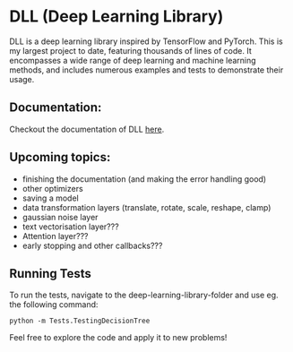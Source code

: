 # DLL (Deep Learning Library)

DLL is a deep learning library inspired by TensorFlow and PyTorch. This is my largest project to date, featuring thousands of lines of code. It encompasses a wide range of deep learning and machine learning methods, and includes numerous examples and tests to demonstrate their usage.

## Documentation:
Checkout the documentation of DLL [here](https://naapeli.github.io/deep-learning-library/).

## Upcoming topics:
- finishing the documentation (and making the error handling good)
- other optimizers
- saving a model
- data transformation layers (translate, rotate, scale, reshape, clamp)
- gaussian noise layer
- text vectorisation layer???
- Attention layer???
- early stopping and other callbacks???

## Running Tests
To run the tests, navigate to the deep-learning-library-folder and use eg. the following command:
```
python -m Tests.TestingDecisionTree
```

Feel free to explore the code and apply it to new problems!
